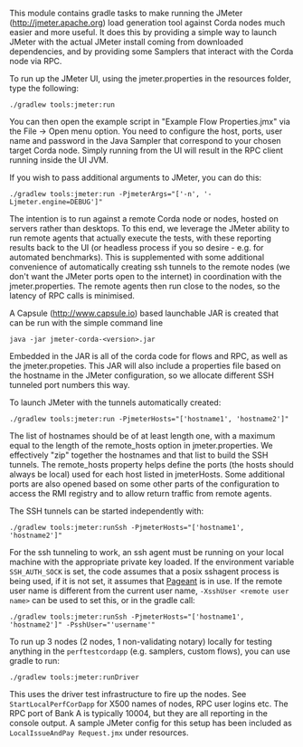 This module contains gradle tasks to make running the JMeter (http://jmeter.apache.org)
load generation tool against Corda nodes much easier and more useful.  It does this by
providing a simple way to launch JMeter with the actual JMeter install coming
from downloaded dependencies, and by providing some Samplers that interact with
the Corda node via RPC.

To run up the JMeter UI, using the jmeter.properties in the resources folder,
type the following:

`./gradlew tools:jmeter:run`

You can then open the example script in "Example Flow Properties.jmx" via the File -> Open menu option.  You need to 
configure the host, ports, user name and password in the Java Sampler that correspond to your chosen target Corda node.
Simply running from the UI will result in the RPC client running inside the UI JVM.

If you wish to pass additional arguments to JMeter, you can do this:

`./gradlew tools:jmeter:run -PjmeterArgs="['-n', '-Ljmeter.engine=DEBUG']"`

The intention is to run against a remote Corda node or nodes, hosted on servers rather than desktops.  To
this end, we leverage the JMeter ability to run remote agents that actually execute the tests, with these 
reporting results back to the UI (or headless process if you so desire - e.g. for automated benchmarks).  This is
supplemented with some additional convenience of automatically creating ssh tunnels to the remote nodes
(we don't want the JMeter ports open to the internet) in coordination with the jmeter.properties.
The remote agents then run close to the nodes, so the latency of RPC calls is minimised.

A Capsule (http://www.capsule.io) based launchable JAR is created that can be run with the simple command line

`java -jar jmeter-corda-<version>.jar`

Embedded in the JAR is all of the corda code for flows and RPC, as well as the jmeter.propeties.  This
JAR will also include a properties file based on the hostname in the JMeter configuration,
so we allocate different SSH tunneled port numbers this way.

To launch JMeter with the tunnels automatically created:

`./gradlew tools:jmeter:run -PjmeterHosts="['hostname1', 'hostname2']"`

The list of hostnames should be of at least length one, with a maximum equal to the length of the remote_hosts
option in jmeter.properties.  We effectively "zip" together the hostnames and that list to build the SSH tunnels.
The remote_hosts property helps define the ports (the hosts should always be local) used
for each host listed in jmeterHosts. Some additional ports are also opened based on some other
parts of the configuration to access the RMI registry and to allow return traffic
from remote agents.

The SSH tunnels can be started independently with:

`./gradlew tools:jmeter:runSsh -PjmeterHosts="['hostname1', 'hostname2']"`

For the ssh tunneling to work, an ssh agent must be running on your local machine with the 
appropriate private key loaded. If the environment variable `SSH_AUTH_SOCK` is set, the code 
assumes that a posix sshagent process is being used, if it is not set, it assumes that 
[Pageant](https://www.ssh.com/ssh/putty/putty-manuals/0.68/Chapter9.html) is in use. If the 
remote user name is different from the current user name, `-XsshUser <remote user name>` 
can be used to set this, or in the gradle call:

`./gradlew tools:jmeter:runSsh -PjmeterHosts="['hostname1', 'hostname2']" -PsshUser="'username'"`

To run up 3 nodes (2 nodes, 1 non-validating notary) locally for testing anything in the `perftestcordapp` (e.g. samplers,
custom flows), you can use gradle to run:

`./gradlew tools:jmeter:runDriver`

This uses the driver test infrastructure to fire up the nodes. See `StartLocalPerfCorDapp` for X500 names of nodes, 
RPC user logins etc.  The RPC port of Bank A is typically 10004, but they are all reporting in the console output.  A
sample JMeter config for this setup has been included as `LocalIssueAndPay Request.jmx` under resources.
